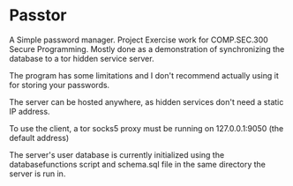 # Passtor

A Simple password manager. Project Exercise work for COMP.SEC.300 Secure Programming. Mostly done as a demonstration of synchronizing the database to a tor hidden service server.

The program has some limitations and I don't recommend actually using it for storing your passwords.

The server can be hosted anywhere, as hidden services don't need a static IP address.

To use the client, a tor socks5 proxy must be running on 127.0.0.1:9050 (the default address)

The server's user database is currently initialized using the databasefunctions script and schema.sql file in the same directory the server is run in.